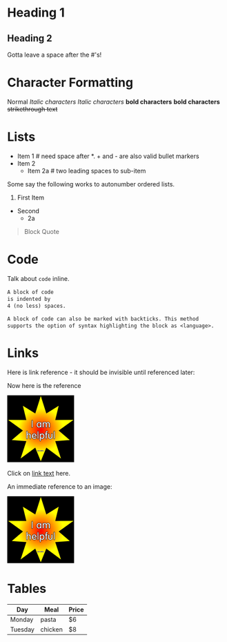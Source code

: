 # Heading 1
## Heading 2
Gotta leave a space after the #'s!

# Character Formatting

Normal
*Italic characters*  _Italic characters_
**bold characters** __bold characters__
~~strikethrough text~~

# Lists

* Item 1      # need space after *. + and - are also valid bullet markers
* Item 2
  * Item 2a   # two leading spaces to sub-item

Some say the following works to autonumber ordered lists. 

1. First Item
* Second
  * 2a 

> Block
> Quote

# Code

Talk about `code` inline.

    A block of code
    is indented by 
    4 (no less) spaces.
    

```<language>
A block of code can also be marked with backticks. This method
supports the option of syntax highlighting the block as <language>.
```

# Links

Here is link reference - it should be invisible until referenced later:

[id]: star.png "Optional title attribute"

Now here is the reference

![Alt text][id]

Click on [link text](http://example.com/ ) here.

An immediate reference to an image:

![Alt text](star.png "Optional title attribute")

# Tables
| Day     | Meal    | Price |
| --------|---------|-------|
| Monday  | pasta   | $6    |
| Tuesday | chicken | $8    |

